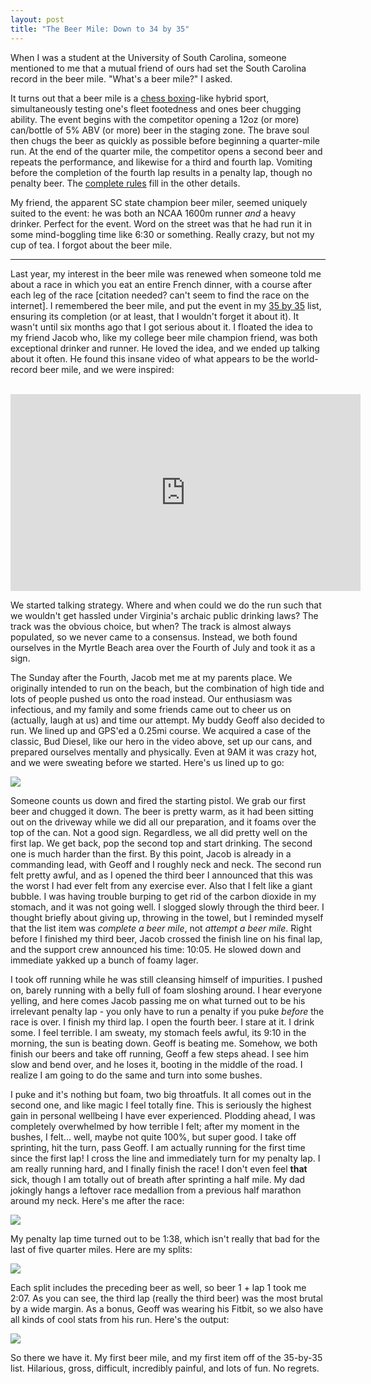 ```yaml
---
layout: post
title: "The Beer Mile: Down to 34 by 35"
---
```


When I was a student at the University of South Carolina, someone
mentioned to me that a mutual friend of ours had set the South Carolina
record in the beer mile. "What's a beer mile?" I asked.

It turns out that a beer mile is a [chess
boxing](https://en.wikipedia.org/wiki/Chess_boxing)-like hybrid sport,
simultaneously testing one's fleet footedness and ones beer chugging
ability. The event begins with the competitor opening a 12oz (or more)
can/bottle of 5% ABV (or more) beer in the staging zone. The brave soul
then chugs the beer as quickly as possible before beginning a
quarter-mile run. At the end of the quarter mile, the competitor opens a
second beer and repeats the performance, and likewise for a third and
fourth lap. Vomiting before the completion of the fourth lap results in
a penalty lap, though no penalty beer. The [complete
rules](http://www.beermile.com/rules) fill in
the other details.

My friend, the apparent SC state champion beer miler, seemed uniquely
suited to the event: he was both an NCAA 1600m runner *and* a heavy
drinker. Perfect for the event. Word on the street was that he had run
it in some mind-boggling time like 6:30 or something. Really crazy, but
not my cup of tea. I forgot about the beer mile.

<hr />

Last year, my
interest in the beer mile was renewed when someone told me about a race
in which you eat an entire French dinner, with a course after each leg
of the race [citation needed? can't seem to find the race on the
internet]. I remembered the beer mile, and put the event in my [35 by 35](/35-list.html) list, ensuring its
completion (or at least, that I wouldn't forget it about it). It wasn't
until six months ago that I got serious about it. I floated the
idea to my friend Jacob who, like my college beer mile champion friend,
was both exceptional drinker and runner. He loved the idea, and we
ended up talking about it often. He found this insane video of
what appears to be the world-record beer mile, and we were inspired:

<br />

<iframe width="560" height="315"
src="https://www.youtube.com/embed/HZ-XFC5qzyM" frameborder="0"
allowfullscreen></iframe>

<br />

We started talking strategy. 
Where and when could we do the run such that we wouldn't get hassled under
Virginia's archaic public drinking laws? The track was the obvious
choice, but when? The track is almost always populated, so we never came
to a consensus. Instead, we both found ourselves in the Myrtle Beach
area over the Fourth of July and took it as a sign. 

The Sunday after the Fourth, Jacob met me at my parents place. We
originally intended to run on the beach, but the combination of high
tide and lots of people pushed us onto the road instead. Our enthusiasm
was infectious, and my family and some friends came out to cheer us on
(actually, laugh at us) and time our attempt. My buddy Geoff also
decided to run. We lined up and GPS'ed a 0.25mi course. We acquired a
case of
the classic, Bud Diesel, like our hero in the video above, set up our cans, and prepared ourselves mentally
and physically. Even at 9AM it was crazy hot, and we were sweating
before we started. Here's us lined up to go:

<img src='/static/img/before-beer-mile.jpg'>

Someone counts us down and fired the starting pistol. We grab our
first beer and chugged it down. The beer is pretty warm, as it had been
sitting out on the driveway while we did all our preparation, and it
foams over the top of the can. Not a good sign. Regardless, we all did
pretty well on the first lap. We get back, pop the second top and start
drinking. The second one is much harder than the first. By this point,
Jacob is already in a commanding lead, with Geoff and I roughly neck and
neck. The second run felt pretty awful, and as I opened the third beer I
announced that this was the worst I had ever felt from any exercise
ever. Also that I felt like a giant bubble. I was having trouble burping
to get rid of the carbon dioxide in my stomach, and it was not going
well. I slogged slowly through the third beer. I thought briefly about
giving up, throwing in the towel, but I reminded myself that the list
item was *complete a beer mile*, not *attempt a beer mile*. Right before
I finished my third beer, Jacob crossed the finish line on his final
lap, and the support crew announced his time: 10:05. He slowed down and
immediate yakked up a bunch of foamy lager.

I took off running while he was still cleansing himself of impurities. I pushed on,
barely running with a belly full of foam sloshing around. I hear
everyone yelling, and here comes Jacob passing me on what turned out to
be his irrelevant penalty lap - you only have to run a penalty if you
puke *before* the race is over. I finish my third lap. I open the fourth
beer. I stare at it. I drink some. I feel terrible. I am sweaty, my
stomach feels awful, its 9:10 in the morning, the sun is beating down.
Geoff is beating me. Somehow, we both finish our beers and take off
running, Geoff a few steps ahead. I see him slow and bend over, and he
loses it, booting in the middle of the road. I realize I am going to do
the same and turn into some bushes.

I puke and it's nothing but foam, two big throatfuls. It all comes out
in the second one, and like magic I feel totally fine. This is seriously
the highest gain in personal wellbeing I have ever experienced. Plodding
ahead, I was completely overwhelmed by how terrible I felt; after my
moment in the bushes, I felt... well, maybe not quite 100%, but super
good. I take off sprinting, hit the turn, pass Geoff. I am actually
running for the first time since the first lap! I cross the line and
immediately turn for my penalty lap. I am really running hard, and I
finally finish the race! I don't even feel **that** sick, though I am totally
out of breath after sprinting a half mile. My dad jokingly hangs a
leftover race medallion from a previous half marathon around my neck.
Here's me after the race:

<img src='/static/img/after-beer-mile.jpg'>

My penalty lap time turned
out to be 1:38, which isn't really that bad for the last of five quarter
miles. Here are my splits:

<img src='/static/img/beer-mile-splits.png'>

Each split includes the preceding beer as well, so beer 1 + lap 1 took
me 2:07. As you can see, the third lap (really the third beer) was the most brutal by a wide
margin. As a bonus, Geoff was wearing his Fitbit, so we also have all
kinds of cool stats from his run. Here's the output:

<img src='/static/img/fitbit-beer-mile.png'>

So there we have it. My first beer mile, and my first item off of the
35-by-35 list. Hilarious, gross, difficult, incredibly painful, and lots of fun. No regrets.
